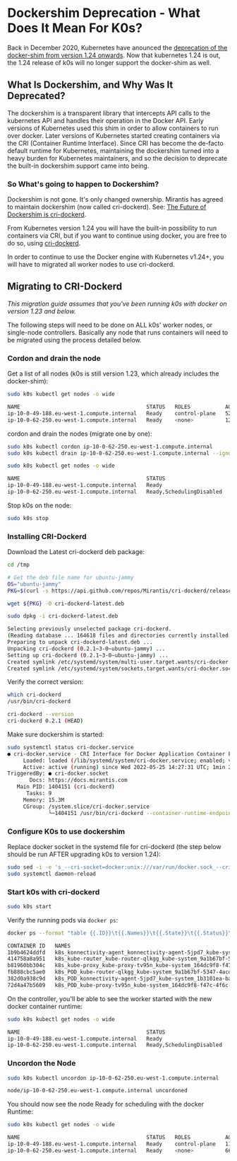 # Dockershim Deprecation - What Does It Mean For K0s?

Back in December 2020, Kubernetes have anounced the [deprecation of the docker-shim from version 1.24 onwards](https://kubernetes.io/blog/2020/12/02/dockershim-faq/). Now that kubernetes 1.24 is out, the 1.24 release of k0s will no longer support the docker-shim as well.

## What Is Dockershim, and Why Was It Deprecated?

The dockershim is a transparent library that intercepts API calls to the kubernetes API and handles their operation in the Docker API. Early versions of Kubernetes used this shim in order to allow containers to run over docker. Later versions of Kubernetes started creating containers via the CRI (Container Runtime Interface). Since CRI has become the de-facto default runtime for Kubernetes, maintaining the dockershim turned into a heavy burden for Kubernetes maintainers, and so the decision to deprecate the built-in dockershim support came into being.

### So What's going to happen to Dockershim?

Dockershim is not gone. It's only changed ownership. Mirantis has agreed to maintain dockershim (now called cri-dockerd). See: [The Future of Dockershim is cri-dockerd](https://www.mirantis.com/blog/the-future-of-dockershim-is-cri-dockerd/).

From Kubernetes version 1.24 you will have the built-in possibility to run containers via CRI, but if you want to continue using docker, you are free to do so, using [cri-dockerd](https://github.com/Mirantis/cri-dockerd).

In order to continue to use the Docker engine with Kubernetes v1.24+, you will have to migrated all worker nodes to use cri-dockerd.

## Migrating to CRI-Dockerd

*This migration guide assumes that you've been running k0s with docker on version 1.23 and below.*

The following steps will need to be done on ALL k0s' worker nodes, or single-node controllers. Basically any node that runs containers will need to be migrated using the process detailed below.

### Cordon and drain the node

Get a list of all nodes (k0s is still version 1.23, which already includes the docker-shim):

```sh
sudo k0s kubectl get nodes -o wide

NAME                                        STATUS   ROLES           AGE   VERSION       INTERNAL-IP   EXTERNAL-IP   OS-IMAGE             KERNEL-VERSION    CONTAINER-RUNTIME
ip-10-0-49-188.eu-west-1.compute.internal   Ready    control-plane   52m   v1.23.8+k0s   10.0.49.188   <none>        Ubuntu 20.04.4 LTS   5.13.0-1022-aws   docker://20.10.16
ip-10-0-62-250.eu-west-1.compute.internal   Ready    <none>          12s   v1.23.8+k0s   10.0.62.250   <none>        Ubuntu 20.04.4 LTS   5.13.0-1017-aws   docker://20.10.16
```

cordon and drain the nodes (migrate one by one):

```sh
sudo k0s kubectl cordon ip-10-0-62-250.eu-west-1.compute.internal 
sudo k0s kubectl drain ip-10-0-62-250.eu-west-1.compute.internal --ignore-daemonsets
```

```sh
sudo k0s kubectl get nodes -o wide

NAME                                        STATUS                     ROLES           AGE     VERSION       INTERNAL-IP   EXTERNAL-IP   OS-IMAGE             KERNEL-VERSION    CONTAINER-RUNTIME
ip-10-0-49-188.eu-west-1.compute.internal   Ready                      control-plane   56m     v1.23.8+k0s   10.0.49.188   <none>        Ubuntu 20.04.4 LTS   5.13.0-1022-aws   docker://20.10.16
ip-10-0-62-250.eu-west-1.compute.internal   Ready,SchedulingDisabled   <none>          3m40s   v1.23.8+k0s   10.0.62.250   <none>        Ubuntu 20.04.4 LTS   5.13.0-1017-aws   docker://20.10.16
```

Stop k0s on the node:

```sh
sudo k0s stop
```

### Installing CRI-Dockerd

Download the Latest cri-dockerd deb package:

```sh
cd /tmp

# Get the deb file name for ubuntu-jammy
OS="ubuntu-jammy"
PKG=$(curl -s https://api.github.com/repos/Mirantis/cri-dockerd/releases/latest | grep ${OS} | grep http | cut -d '"' -f 4)

wget ${PKG} -O cri-dockerd-latest.deb

sudo dpkg -i cri-dockerd-latest.deb

Selecting previously unselected package cri-dockerd.
(Reading database ... 164618 files and directories currently installed.)
Preparing to unpack cri-dockerd-latest.deb ...
Unpacking cri-dockerd (0.2.1~3-0~ubuntu-jammy) ...
Setting up cri-dockerd (0.2.1~3-0~ubuntu-jammy) ...
Created symlink /etc/systemd/system/multi-user.target.wants/cri-docker.service → /lib/systemd/system/cri-docker.service.
Created symlink /etc/systemd/system/sockets.target.wants/cri-docker.socket → /lib/systemd/system/cri-docker.socket.
```

Verify the correct version:

```sh
which cri-dockerd
/usr/bin/cri-dockerd

cri-dockerd --version
cri-dockerd 0.2.1 (HEAD)
```

Make sure dockershim is started:

```sh
sudo systemctl status cri-docker.service
● cri-docker.service - CRI Interface for Docker Application Container Engine
     Loaded: loaded (/lib/systemd/system/cri-docker.service; enabled; vendor preset: enabled)
     Active: active (running) since Wed 2022-05-25 14:27:31 UTC; 1min 23s ago
TriggeredBy: ● cri-docker.socket
       Docs: https://docs.mirantis.com
   Main PID: 1404151 (cri-dockerd)
      Tasks: 9
     Memory: 15.3M
     CGroup: /system.slice/cri-docker.service
             └─1404151 /usr/bin/cri-dockerd --container-runtime-endpoint fd:// --network-plugin=

```

### Configure K0s to use dockershim

Replace docker socket in the systemd file for cri-dockerd (the step below should be run AFTER upgrading k0s to version 1.24):

```sh
sudo sed -i -e 's_--cri-socket=docker:unix:///var/run/docker.sock_--cri-socket docker:unix:///var/run/cri-dockerd.sock_' /etc/systemd/system/k0sworker.service
sudo systemctl daemon-reload
```

### Start k0s with cri-dockerd

```sh
sudo k0s start
```

Verify the running pods via `docker ps`:

```sh
docker ps --format "table {{.ID}}\t{{.Names}}\t{{.State}}\t{{.Status}}\t{{.Image}}"

CONTAINER ID   NAMES                                                                                                STATE     STATUS          IMAGE
1b9b4624ddfd   k8s_konnectivity-agent_konnectivity-agent-5jpd7_kube-system_1b3101ea-baeb-4a22-99a2-088d7ca5be85_1   running   Up 51 minutes   quay.io/k0sproject/apiserver-network-proxy-agent
414758a8a951   k8s_kube-router_kube-router-qlkgg_kube-system_9a1b67bf-5347-4acd-98ac-f9a67f2db730_1                 running   Up 51 minutes   3a67679337a5
b81960bb304c   k8s_kube-proxy_kube-proxy-tv95n_kube-system_164dc9f8-f47c-4f6c-acb7-ede5dbcd63cd_1                   running   Up 51 minutes   registry.k8s.io/kube-proxy
fb888cbc5ae0   k8s_POD_kube-router-qlkgg_kube-system_9a1b67bf-5347-4acd-98ac-f9a67f2db730_0                         running   Up 51 minutes   registry.k8s.io/pause:3.1
382d0a938c9d   k8s_POD_konnectivity-agent-5jpd7_kube-system_1b3101ea-baeb-4a22-99a2-088d7ca5be85_0                  running   Up 51 minutes   registry.k8s.io/pause:3.1
72d4a47b5609   k8s_POD_kube-proxy-tv95n_kube-system_164dc9f8-f47c-4f6c-acb7-ede5dbcd63cd_0                          running   Up 51 minutes   registry.k8s.io/pause:3.1
```

On the controller, you'll be able to see the worker started with the new docker container runtime:

```sh
sudo k0s kubectl get nodes -o wide

NAME                                        STATUS                     ROLES           AGE    VERSION       INTERNAL-IP   EXTERNAL-IP   OS-IMAGE             KERNEL-VERSION    CONTAINER-RUNTIME
ip-10-0-49-188.eu-west-1.compute.internal   Ready                      control-plane   117m   v1.24.9+k0s   10.0.49.188   <none>        Ubuntu 20.04.4 LTS   5.13.0-1022-aws   docker://20.10.16
ip-10-0-62-250.eu-west-1.compute.internal   Ready,SchedulingDisabled   <none>          64m    v1.24.9+k0s   10.0.62.250   <none>        Ubuntu 20.04.4 LTS   5.13.0-1017-aws   docker://20.10.16
```

### Uncordon the Node

```sh
sudo k0s kubectl uncordon ip-10-0-62-250.eu-west-1.compute.internal

node/ip-10-0-62-250.eu-west-1.compute.internal uncordoned
```

You should now see the node Ready for scheduling with the docker Runtime:

```sh
sudo k0s kubectl get nodes -o wide

NAME                                        STATUS   ROLES           AGE    VERSION       INTERNAL-IP   EXTERNAL-IP   OS-IMAGE             KERNEL-VERSION    CONTAINER-RUNTIME
ip-10-0-49-188.eu-west-1.compute.internal   Ready    control-plane   119m   v1.24.9+k0s   10.0.49.188   <none>        Ubuntu 20.04.4 LTS   5.13.0-1022-aws   docker://20.10.16
ip-10-0-62-250.eu-west-1.compute.internal   Ready    <none>          66m    v1.24.9+k0s   10.0.62.250   <none>        Ubuntu 20.04.4 LTS   5.13.0-1017-aws   docker://20.10.16
```
